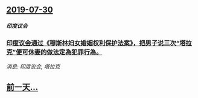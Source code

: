 ## [2019-07-30](/news/2019/07/30/index.md)

##### 印度议会
### [印度议会通过《穆斯林妇女婚姻权利保护法案》，把男子说三次“塔拉克”便可休妻的做法定為犯罪行為。 ](/news/2019/07/30/印度议会通过-穆斯林妇女婚姻权利保护法案-把男子说三次-塔拉克-便可休妻的做法定為犯罪行為.md)
_消息: 印度议会, 塔拉克_

## [前一天...](/news/2019/07/29/index.md)

